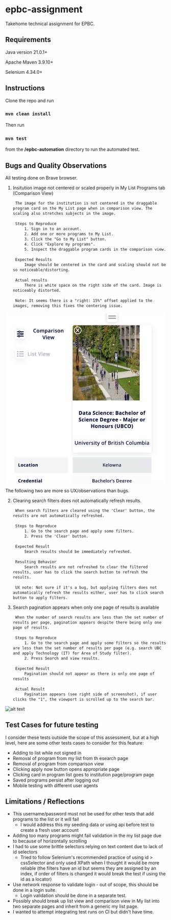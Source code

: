 # epbc-assignment

Takehome technical assignment for EPBC.

## Requirements

Java version 21.0.1+

Apache Maven 3.9.10+

Selenium 4.34.0+

## Instructions

Clone the repo and run

### `mvn clean install`

Then run

### `mvn test`

from the **/epbc-automation** directory to run the automated test.

## Bugs and Quality Observations

All testing done on Brave browser.

1. Insitution image not centered or scaled properly in My List Programs tab (Comparison View)

        The image for the institution is not centered in the draggable program card on the My List page when in comparison view. The scaling also stretches subjects in the image.

        Steps to Reproduce
            1. Sign in to an account.
            2. Add one or more programs to My List.
            3. Click the "Go to My List" button.
            4. Click "Explore my programs".
            5. Inspect the draggable program cards in the comparison view.

        Expected Results
            Image should be centered in the card and scaling should not be so noticeable/distorting.
        
        Actual results
            There is white space on the right side of the card. Image is noticeably distorted.
        
        Note: It seems there is a "right: 15%" offset applied to the images, removing this fixes the centering issue.
![alt text](images/Comparison.png)

The following two are more so UX/observations than bugs.

2. Clearing search filters does not automatically refresh results.
    
        When search filters are cleared using the 'Clear' button, the results are not automatically refreshed.

        Steps to Reproduce
            1. Go to the search page and apply some filters.
            2. Press the 'Clear' button.

        Expected Result
            Search results should be immediately refreshed.
        
        Resulting Behavior
            Search results are not refreshed to clear the filtered results, user has to click the search button to refresh the results.

        UX note: Not sure if it's a bug, but applying filters does not automatically refresh the results either, user has to click search button to apply filters.

       
3. Search pagination appears when only one page of results is available

        When the number of search results are less than the set number of results per page, pagination appears despite there being only one page of results.

        Steps to Reproduce
            1. Go to the search page and apply some filters so the results are less than the set number of results per page (e.g. search UBC and apply Technology (IT) for Area of Study filter).
            2. Press Search and view results.

        Expected Result
            Pagination should not appear as there is only one page of results
        
        Actual Result
            Pagination appears (see right side of screenshot), if user clicks the "1", the viewport is scrolled up to the search bar.

![alt text](<images/Screenshot 2025-07-09 at 4.17.15 PM.png>)

## Test Cases for future testing

I consider these tests outside the scope of this assessment, but at a high level, here are some other tests cases to consider for this feature:

- Adding to list while not signed in
- Removal of program from my list from th esearch page
- Removal of program from comparison view
- Clicking apply now button opens appropriate page
- Clicking card in program list goes to institution page/program page
- Saved programs persist after logging out
- Mobile testing with different user agents

## Limitations / Reflections

- This username/password must not be used for other tests that add programs to the list or it will fail
    - I would address this my seeding data or using api before test to create a fresh user account
- Adding too many programs might fail validation in the my list page due to because of horizontally scrolling
- I had to use some brittle selectors relying on text content due to lack of id selectors
    - Tried to follow Selenium's recommended practice of using id  > cssSelector and only used XPath when I thought it would be more reliable (the filters have an id but seems they are assigned by an index, if order of filters is changed it would break the test if using the id as a locator)
- Use network response to validate login - out of scope, this should be done in a login suite.
    - Login validation should be done in a separate test.
- Possibly should break up list view and comparison view in My list into two separate pages and inherit from a generic my list page.
- I wanted to attempt integrating test runs on CI but didn't have time.


        